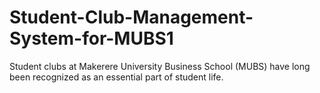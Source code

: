 # Student-Club-Management-System-for-MUBS1
Student clubs at Makerere University Business School (MUBS) have long been recognized as an essential part of student life. 
